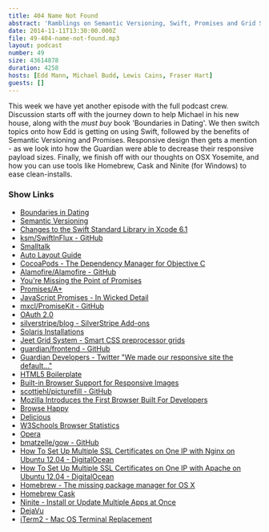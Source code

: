 ```yaml
---
title: 404 Name Not Found
abstract: 'Ramblings on Semantic Versioning, Swift, Promises and Grid Systems'
date: 2014-11-11T13:30:00.000Z
file: 49-404-name-not-found.mp3
layout: podcast
number: 49
size: 43614878
duration: 4258
hosts: [Edd Mann, Michael Budd, Lewis Cains, Fraser Hart]
guests: []
---
```


This week we have yet another episode with the full podcast crew.
Discussion starts off with the journey down to help Michael in his new house, along with the *must buy* book 'Boundaries in Dating'.
We then switch topics onto how Edd is getting on using Swift, followed by the benefits of Semantic Versioning and Promises.
Responsive design then gets a mention - as we look into how the Guardian were able to decrease their responsive payload sizes.
Finally, we finish off with our thoughts on OSX Yosemite, and how you can use tools like Homebrew, Cask and Ninite (for Windows) to ease clean-installs.

### Show Links

- [Boundaries in Dating](http://www.amazon.co.uk/Boundaries-Dating-Making-Work/dp/0310200342)
- [Semantic Versioning](http://semver.org/)
- [Changes to the Swift Standard Library in Xcode 6.1](http://airspeedvelocity.net/2014/09/10/changes-to-the-swift-standard-library-in-xcode-6-1/)
- [ksm/SwiftInFlux - GitHub](https://github.com/ksm/SwiftInFlux)
- [Smalltalk](http://en.wikipedia.org/wiki/Smalltalk)
- [Auto Layout Guide](https://developer.apple.com/library/ios/documentation/UserExperience/Conceptual/AutolayoutPG/Introduction/Introduction.html)
- [CocoaPods - The Dependency Manager for Objective C](http://cocoapods.org/)
- [Alamofire/Alamofire - GitHub](https://github.com/Alamofire/Alamofire)
- [You're Missing the Point of Promises](https://blog.domenic.me/youre-missing-the-point-of-promises/)
- [Promises/A+](https://promisesaplus.com/)
- [JavaScript Promises - In Wicked Detail](http://dailyjs.com/2014/02/20/promises-in-detail/)
- [mxcl/PromiseKit - GitHub](https://github.com/mxcl/PromiseKit)
- [OAuth 2.0](http://oauth.net/2/)
- [silverstripe/blog - SilverStripe Add-ons](http://addons.silverstripe.org/add-ons/silverstripe/blog)
- [Solaris Installations](http://www.solarisinstallations.co.uk/)
- [Jeet Grid System - Smart CSS preprocessor grids](http://jeet.gs/)
- [guardian/frontend - GitHub](https://github.com/guardian/frontend)
- [Guardian Developers - Twitter "We made our responsive site the default..."](https://twitter.com/gdndevelopers/status/527881006834282496)
- [HTML5 Boilerplate](http://html5boilerplate.com/)
- [Built-in Browser Support for Responsive Images](http://www.html5rocks.com/en/tutorials/responsive/picture-element/)
- [scottjehl/picturefill - GitHub](https://github.com/scottjehl/picturefill)
- [Mozilla Introduces the First Browser Built For Developers](https://hacks.mozilla.org/2014/11/mozilla-introduces-the-first-browser-built-for-developers-firefox-developer-edition/)
- [Browse Happy](http://browsehappy.com/)
- [Delicious](https://delicious.com/)
- [W3Schools Browser Statistics](http://www.w3schools.com/browsers/browsers_stats.asp)
- [Opera](http://www.opera.com/)
- [bmatzelle/gow - GitHub](https://github.com/bmatzelle/gow)
- [How To Set Up Multiple SSL Certificates on One IP with Nginx on Ubuntu 12.04 - DigitalOcean](https://www.digitalocean.com/community/tutorials/how-to-set-up-multiple-ssl-certificates-on-one-ip-with-nginx-on-ubuntu-12-04)
- [How To Set Up Multiple SSL Certificates on One IP with Apache on Ubuntu 12.04 - DigitalOcean](https://www.digitalocean.com/community/tutorials/how-to-set-up-multiple-ssl-certificates-on-one-ip-with-apache-on-ubuntu-12-04)
- [Homebrew - The missing package manager for OS X](http://brew.sh/)
- [Homebrew Cask](http://caskroom.io/)
- [Ninite - Install or Update Multiple Apps at Once](https://ninite.com/)
- [DejaVu](http://dejavu-fonts.org/wiki/Main_Page)
- [iTerm2 - Mac OS Terminal Replacement](http://iterm2.com/)
